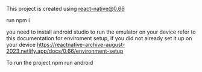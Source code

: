 This project is created using react-native@0.66

run 
npm i

you need to install android studio to run the emulator on your device 
refer to this documentation for enviroment setup, if you did not already set it up on your device
https://reactnative-archive-august-2023.netlify.app/docs/0.66/environment-setup

To run the project
npm run android
